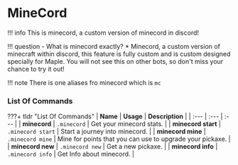 # MineCord

!!! info
    This is minecord, a custom version of minecord in discord!

!!! question
    - What is minecord exactly?
    * Minecord, a custom version of minecraft within discord, this feature is fully custom and is custom designed specially for  Maple. You will not see this on other bots, so don't miss your chance to try it out! 

!!! note
    There is one aliases fro minecord which is `mc`

### List Of Commands

???+ tldr "List Of Commands"
    | **Name** | **Usage** | **Description** |
    | :--- | :--- | :--- |
    | **minecord** | `.minecord` | Get your minecord stats. |
    | **minecord start** | `.minecord start` | Start a journey into minecord. |
    | **minecord mine** | `.minecord mine` | Mine for points that you can use to upgrade your pickaxe. |
    | **minecord new** | `.minecord new` | Get a new pickaxe. |
    | **minecord info** | `.minecord info` | Get Info about minecord. |